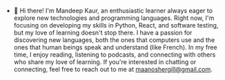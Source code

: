 - 👋 Hi there! I'm Mandeep Kaur, an enthusiastic learner always eager to explore new technologies and programming languages. Right now, I'm focusing on developing my skills in Python, React, and software testing, but my love of learning doesn't stop there. I have a passion for discovering new languages, both the ones that computers use and the ones that human beings speak and understand (like French). In my free time, I enjoy reading, listening to podcasts, and connecting with others who share my love of learning. If you're interested in chatting or connecting, feel free to reach out to me at maanoshergill@gmail.com.

<!---
MandeepKaurS/MandeepKaurS is a ✨ special ✨ repository because its `README.md` (this file) appears on your GitHub profile.
You can click the Preview link to take a look at your changes.
--->
